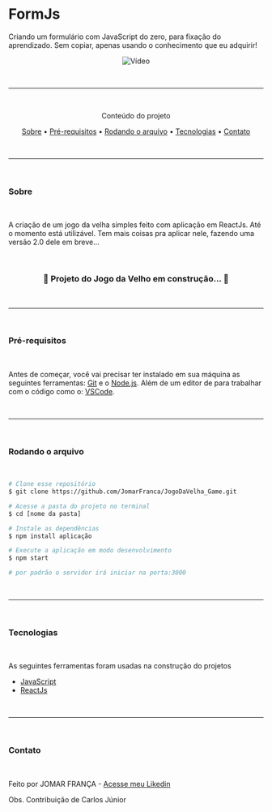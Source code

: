 # FormJs
Criando um formulário com JavaScript do zero, para fixação do aprendizado. Sem copiar, apenas usando o conhecimento que eu adquirir!
<br />

<p align="center">
    <img alt="Vídeo" title="Vídeo" src="" />
</p>

<br/><hr/><br/>

<p align="center">Conteúdo do projeto</p>

<p align="center">
    <a href = "#sobre">Sobre</a> •
    <a href = "#pré-requisitos">Pré-requisitos</a> •
    <a href = "#rodando-o-arquivo">Rodando o arquivo</a> •
    <a href = "#tecnologias">Tecnologias</a> •
    <a href = "#contato">Contato</a>
    </p>

<br/><hr/><br/>

### Sobre
<br/>

<p> A criação de um jogo da velha simples feito com aplicação em ReactJs. Até o momento está utilizável. Tem mais coisas pra aplicar nele, fazendo uma versão 2.0 dele em breve...</p>
<br/>
<h3 align="center">
    🚧 Projeto do Jogo da Velho em construção... 🚧
</h3>
<br/><hr/><br/>

### Pré-requisitos
<br/>

Antes de começar, você vai precisar ter instalado em sua máquina as seguintes ferramentas: [Git](https://github.com/) e o [Node.js](https://nodejs.org). Além de um editor de para trabalhar com o código como o: [VSCode](https://code.visualstudio.com/).

<br/><hr/><br/>

### Rodando o arquivo
<br/>

```bash
# Clone esse repositório
$ git clone https://github.com/JomarFranca/JogoDaVelha_Game.git

# Acesse a pasta do projeto no terminal
$ cd [nome da pasta]

# Instale as dependências
$ npm install aplicação

# Execute a aplicação em modo desenvolvimento
$ npm start

# por padrão o servidor irá iniciar na porta:3000
```

<br/><hr/><br/>

### Tecnologias
<br/>

<p>As seguintes ferramentas foram usadas na construção do projetos</p>

- [JavaScript](https://www.javascript.com/)
- [ReactJs](https://reactjs.org/)

<br/><hr/><br/>

### Contato
<br/>

Feito por JOMAR FRANÇA - [Acesse meu Likedin](https://www.linkedin.com/in/jomar-almeida-franca/)

Obs. Contribuição de Carlos Júnior

